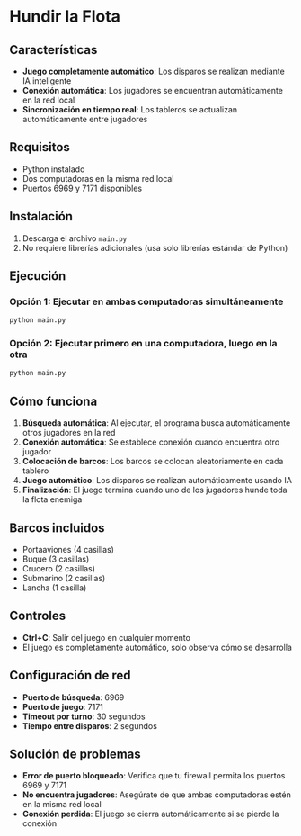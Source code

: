# Hundir la Flota 

## Características

- **Juego completamente automático**: Los disparos se realizan mediante IA inteligente
- **Conexión automática**: Los jugadores se encuentran automáticamente en la red local
- **Sincronización en tiempo real**: Los tableros se actualizan automáticamente entre jugadores

## Requisitos

- Python instalado
- Dos computadoras en la misma red local
- Puertos 6969 y 7171 disponibles

## Instalación

1. Descarga el archivo `main.py`
2. No requiere librerías adicionales (usa solo librerías estándar de Python)

## Ejecución

### Opción 1: Ejecutar en ambas computadoras simultáneamente
```bash
python main.py
```

### Opción 2: Ejecutar primero en una computadora, luego en la otra
```bash
python main.py
```

## Cómo funciona

1. **Búsqueda automática**: Al ejecutar, el programa busca automáticamente otros jugadores en la red
2. **Conexión automática**: Se establece conexión cuando encuentra otro jugador
3. **Colocación de barcos**: Los barcos se colocan aleatoriamente en cada tablero
4. **Juego automático**: Los disparos se realizan automáticamente usando IA
5. **Finalización**: El juego termina cuando uno de los jugadores hunde toda la flota enemiga

## Barcos incluidos

- Portaaviones (4 casillas)
- Buque (3 casillas)  
- Crucero (2 casillas)
- Submarino (2 casillas)
- Lancha (1 casilla)

## Controles

- **Ctrl+C**: Salir del juego en cualquier momento
- El juego es completamente automático, solo observa cómo se desarrolla

## Configuración de red

- **Puerto de búsqueda**: 6969
- **Puerto de juego**: 7171
- **Timeout por turno**: 30 segundos
- **Tiempo entre disparos**: 2 segundos

## Solución de problemas

- **Error de puerto bloqueado**: Verifica que tu firewall permita los puertos 6969 y 7171
- **No encuentra jugadores**: Asegúrate de que ambas computadoras estén en la misma red local
- **Conexión perdida**: El juego se cierra automáticamente si se pierde la conexión
